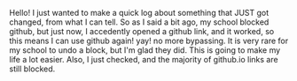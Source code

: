 Hello! I just wanted to make a quick log about something that JUST got changed, from what I can tell. So as I said a bit ago, my school blocked github, but just now, I accedently opened a github link, and it worked, so this means I can use github again! yay! no more bypassing. It is very rare for my school to undo a block, but I'm glad they did. This is going to make my life a lot easier. Also, I just checked, and the majority of github.io links are still blocked. 
